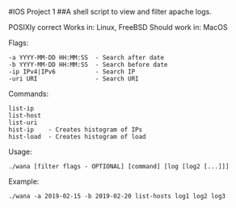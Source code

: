 #IOS Project 1
##A shell script to view and filter apache logs.

POSIXly correct
Works in: Linux, FreeBSD
Should work in: MacOS

Flags:
```
-a YYYY-MM-DD HH:MM:SS  - Search after date
-b YYYY-MM-DD HH:MM:SS  - Search before date
-ip IPv4|IPv6           - Search IP
-uri URI                - Search URI
```

Commands:
```
list-ip
list-host
list-uri
hist-ip    - Creates histogram of IPs
hist-load  - Creates histogram of load
```

Usage:
```
./wana [filter flags - OPTIONAL] [command] [log [log2 [...]]]
```
Example:
```
./wana -a 2019-02-15 -b 2019-02-20 list-hosts log1 log2 log3
```